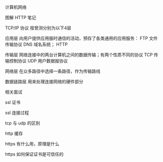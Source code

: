 计算机网络

图解 HTTP 笔记

TCP/IP 协议 按曾测分别为以下4层

应用层    向用户提供应用服时通信的活动，预存了各类通用的应用服务： FTP 文件传输协议   DNS 域名系统；  HTTP

传输层    网络连接中的两台计算机之间的数据传输；有两个性质不同的协议  TCP 传输控制协议  UDP 用户数据报协议

网络层    在众多路径中选择一条路径，作为传输路线      

数据链路层  用来处理连接网络的硬件部分


相关面试

ssl 证书

ssl 连接过程

tcp 与 udp 的区别

http 缓存

https 有什么用，原理是什么

https 如何保证证书是可信任的
